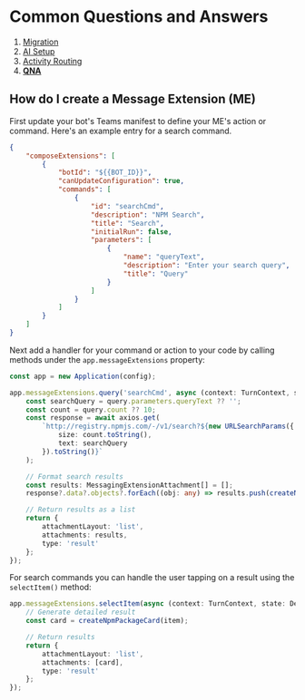 # Common Questions and Answers

1. [Migration](./00.MIGRATION.md)
2. [AI Setup](./01.AI-SETUP.md)
3. [Activity Routing](./02.ACTIVITY-ROUTING.md)
4. [**QNA**](./03.QNA.md)

## How do I create a Message Extension (ME)
First update your bot's Teams manifest to define your ME's action or command. Here's an example entry for a search command.

```JSON
{
    "composeExtensions": [
        {
            "botId": "${{BOT_ID}}",
            "canUpdateConfiguration": true,
            "commands": [
                {
                    "id": "searchCmd",
                    "description": "NPM Search",
                    "title": "Search",
                    "initialRun": false,
                    "parameters": [
                        {
                            "name": "queryText",
                            "description": "Enter your search query",
                            "title": "Query"
                        }
                    ]
                }
            ]
        }
    ]
}
```

Next add a handler for your command or action to your code by calling methods under the `app.messageExtensions` property:

```typescript
const app = new Application(config);

app.messageExtensions.query('searchCmd', async (context: TurnContext, state: DefaultTurnState, query) => {
    const searchQuery = query.parameters.queryText ?? '';
    const count = query.count ?? 10;
    const response = await axios.get(
        `http://registry.npmjs.com/-/v1/search?${new URLSearchParams({
            size: count.toString(),
            text: searchQuery
        }).toString()}`
    );

    // Format search results
    const results: MessagingExtensionAttachment[] = [];
    response?.data?.objects?.forEach((obj: any) => results.push(createNpmSearchResultCard(obj.package)));

    // Return results as a list
    return {
        attachmentLayout: 'list',
        attachments: results,
        type: 'result'
    };
});
```

For search commands you can handle the user tapping on a result using the `selectItem()` method:

```typescript
app.messageExtensions.selectItem(async (context: TurnContext, state: DefaultTurnState, item) => {
    // Generate detailed result
    const card = createNpmPackageCard(item);

    // Return results
    return {
        attachmentLayout: 'list',
        attachments: [card],
        type: 'result'
    };
});
```
